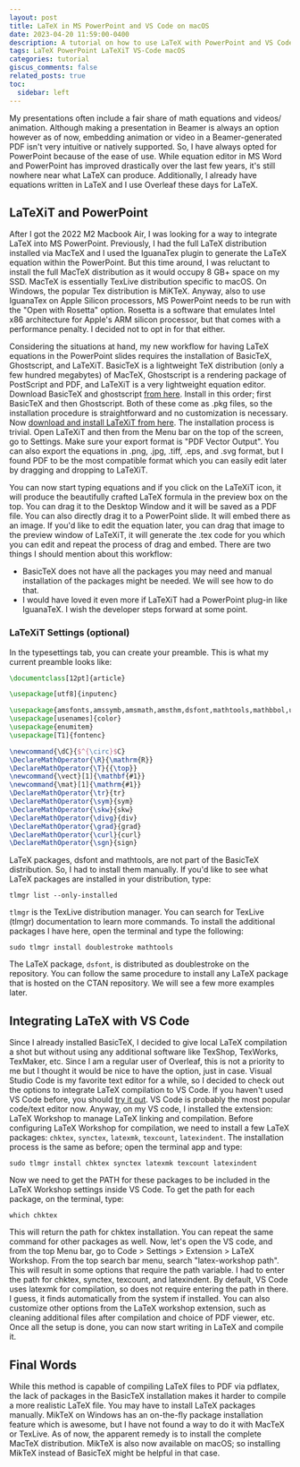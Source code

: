 ```yaml
---
layout: post
title: LaTeX in MS PowerPoint and VS Code on macOS
date: 2023-04-20 11:59:00-0400
description: A tutorial on how to use LaTeX with PowerPoint and VS Code on macOS for local compilation
tags: LaTeX PowerPoint LaTeXiT VS-Code macOS
categories: tutorial
giscus_comments: false
related_posts: true
toc:
  sidebar: left
---
```


My presentations often include a fair share of math equations and videos/ animation. Although making a presentation in Beamer is always an option however as of now, embedding animation or video in a Beamer-generated PDF isn't very intuitive or natively supported. So, I have always opted for PowerPoint because of the ease of use. While equation editor in MS Word and PowerPoint has improved drastically over the last few years, it's still nowhere near what LaTeX can produce. Additionally, I already have equations written in LaTeX and I use Overleaf these days for LaTeX.


## LaTeXiT and PowerPoint

After I got the 2022 M2 Macbook Air, I was looking for a way to integrate LaTeX into MS PowerPoint. Previously, I had the full LaTeX distribution installed via MacTeX and I used the IguanaTex plugin to generate the LaTeX equation within the PowerPoint. But this time around, I was reluctant to install the full MacTeX distribution as it would occupy 8 GB+ space on my SSD. MacTeX is essentially TexLive distribution specific to macOS. On Windows, the popular Tex distribution is MiKTeX. Anyway, also to use IguanaTex on Apple Silicon processors, MS PowerPoint needs to be run with the "Open with Rosetta" option. Rosetta is a software that emulates Intel x86 architecture for Apple's ARM silicon processor, but that comes with a performance penalty. I decided not to opt in for that either.



Considering the situations at hand, my new workflow for having LaTeX equations in the PowerPoint slides requires the installation of BasicTeX, Ghostscript, and LaTeXiT. BasicTeX is a lightweight TeX distribution (only a few hundred megabytes) of MacTeX, Ghostscript is a rendering package of PostScript and PDF, and LaTeXiT is a very lightweight equation editor. Download BasicTeX and ghostscript [from here](https://www.tug.org/mactex/morepackages.html). Install in this order; first BasicTeX and then Ghostscript. Both of these come as .pkg files, so the installation procedure is straightforward and no customization is necessary. Now [download and install LaTeXiT from here](https://www.chachatelier.fr/latexit). The installation process is trivial. Open LaTeXiT and then from the Menu bar on the top of the screen, go to Settings. Make sure your export format is "PDF Vector Output". You can also export the equations in .png, .jpg, .tiff, .eps, and .svg format, but I found PDF to be the most compatible format which you can easily edit later by dragging and dropping to LaTeXiT.


You can now start typing equations and if you click on the LaTeXiT icon, it will produce the beautifully crafted LaTeX formula in the preview box on the top. You can drag it to the Desktop Window and it will be saved as a PDF file. You can also directly drag it to a PowerPoint slide. It will embed there as an image. If you'd like to edit the equation later, you can drag that image to the preview window of LaTeXiT, it will generate the .tex code for you which you can edit and repeat the process of drag and embed. There are two things I should mention about this workflow:

  - BasicTeX does not have all the packages you may need and manual installation of the packages might be needed. We will see how to do that.
  - I would have loved it even more if LaTeXiT had a PowerPoint plug-in like IguanaTeX. I wish the developer steps forward at some point.

### LaTeXiT Settings (optional)

In the typesettings tab, you can create your preamble. This is what my current preamble looks like:

``` latex
\documentclass[12pt]{article}

\usepackage[utf8]{inputenc}

\usepackage{amsfonts,amssymb,amsmath,amsthm,dsfont,mathtools,mathbbol,upgreek}
\usepackage[usenames]{color}
\usepackage{enumitem}
\usepackage[T1]{fontenc}

\newcommand{\dC}{$^{\circ}$C}
\DeclareMathOperator{\R}{\mathrm{R}}
\DeclareMathOperator{\T}{{\top}}
\newcommand{\vect}[1]{\mathbf{#1}}
\newcommand{\mat}[1]{\mathrm{#1}}
\DeclareMathOperator{\tr}{tr}
\DeclareMathOperator{\sym}{sym}
\DeclareMathOperator{\skw}{skw}
\DeclareMathOperator{\divg}{div}
\DeclareMathOperator{\grad}{grad}
\DeclareMathOperator{\curl}{curl}
\DeclareMathOperator{\sgn}{sign}
```


LaTeX packages, dsfont and mathtools, are not part of the BasicTeX distribution. So, I had to install them manually. If you'd like to see what LaTeX packages are installed in your distribution, type:
```
tlmgr list --only-installed
```

`tlmgr` is the TexLive distribution manager. You can search for TexLive (tlmgr) documentation to learn more commands. To install the additional packages I have here, open the terminal and type the following:

```
sudo tlmgr install doublestroke mathtools
```

The LaTeX package, `dsfont`, is distributed as doublestroke on the repository. You can follow the same procedure to install any LaTeX package that is hosted on the CTAN repository. We will see a few more examples later.

## Integrating LaTeX with VS Code

Since I already installed BasicTeX, I decided to give local LaTeX compilation a shot but without using any additional software like TexShop, TexWorks, TexMaker, etc. Since I am a regular user of Overleaf, this is not a priority to me but I thought it would be nice to have the option, just in case. Visual Studio Code is my favorite text editor for a while, so I decided to check out the options to integrate LaTeX compilation to VS Code. If you haven't used VS Code before, you should [try it out](https://code.visualstudio.com). VS Code is probably the most popular code/text editor now. Anyway, on my VS code, I installed the extension: LaTeX Workshop to manage LaTeX linking and compilation. Before configuring LaTeX Workshop for compilation, we need to install a few LaTeX packages: `chktex`, `synctex`, `latexmk`, `texcount`, `latexindent`. The installation process is the same as before; open the terminal app and type:

```
sudo tlmgr install chktex synctex latexmk texcount latexindent
```
Now we need to get the PATH for these packages to be included in the LaTeX Workshop settings inside VS Code. To get the path for each package, on the terminal, type:

```
which chktex
```

This will return the path for chktex installation. You can repeat the same command for other packages as well. Now, let's open the VS code, and from the top Menu bar, go to Code > Settings > Extension > LaTeX Workshop. From the top search bar menu, search "latex-workshop path". This will result in some options that require the path variable. I had to enter the path for chktex, synctex, texcount, and latexindent. By default, VS Code uses latexmk for compilation, so does not require entering the path in there. I guess, it finds automatically from the system if installed. You can also customize other options from the LaTeX workshop extension, such as cleaning additional files after compilation and choice of PDF viewer, etc. Once all the setup is done, you can now start writing in LaTeX and compile it.

## Final Words

While this method is capable of compiling LaTeX files to PDF via pdflatex, the lack of packages in the BasicTeX installation makes it harder to compile a more realistic LaTeX file. You may have to install LaTeX packages manually. MikTeX on Windows has an on-the-fly package installation feature which is awesome, but I have not found a way to do it with MacTeX or TexLive. As of now, the apparent remedy is to install the complete MacTeX distribution. MikTeX is also now available on macOS; so installing MikTeX instead of BasicTeX might be helpful in that case.